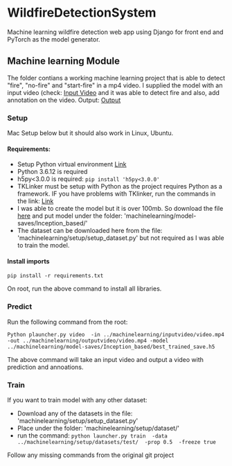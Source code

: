 # WildfireDetectionSystem
Machine learning wildfire detection web app using Django for front end and PyTorch as the model generator.

## Machine learning Module
The folder contians a working machine learning project that is able to detect "fire", "no-fire" and "start-fire" in a mp4 video. I supplied the model with an input video (check: [Input Video](hhttps://github.com/AraibKarim/WildfireDetectionSystem/blob/main/machine%20learning/inputvideo/video.mp4) and it was able to detect fire and also, add annotation on the video. Output: [Output](https://github.com/AraibKarim/WildfireDetectionSystem/blob/main/machine%20learning/outputvideo/video.mp4)

### Setup 

Mac Setup below but it should also work in Linux, Ubuntu.

#### Requirements:

* Setup Python virtual environment [Link](https://gist.github.com/pandafulmanda/730a9355e088a9970b18275cb9eadef3)
* Python 3.6.12 is required
* h5py<3.0.0 is required:  ``` pip install 'h5py<3.0.0' ```
* TKLinker must be setup with Python as the project requires Python as a framework. IF you have problems with TKlinker, run the commands in the link: [Link](https://stackoverflow.com/questions/59987762/python-tkinter-modulenotfounderror-no-module-named-tkinter)
* I was able to create the model but it is over 100mb. So download the file [here]() and put model under the folder: 'machinelearning/model-saves/Inception_based/'
* The dataset can be downloaded here from the file: 'machinelearning/setup/setup_dataset.py' but not required as I was able to train the model.

#### Install imports

``` pip install -r requirements.txt ```

On root, run the above command to install all libraries.

### Predict

Run the following command from the root:

``` Python plauncher.py video  -in ../machinelearning/inputvideo/video.mp4 -out ../machinelearning/outputvideo/video.mp4 -model ../machinelearning/model-saves/Inception_based/best_trained_save.h5 ```

The above command will take an input video and output a video with prediction and annoations.

### Train
If you want to train model with any other dataset:

* Download any of the datasets in the file: 'machinelearning/setup/setup_dataset.py'
* Place under the folder: 'machinelearning/setup/dataset/'
* run the command: ``` python launcher.py train  -data ../machinelearning/setup/datasets/test/  -prop 0.5  -freeze true ```

Follow any missing commands from the original git project


